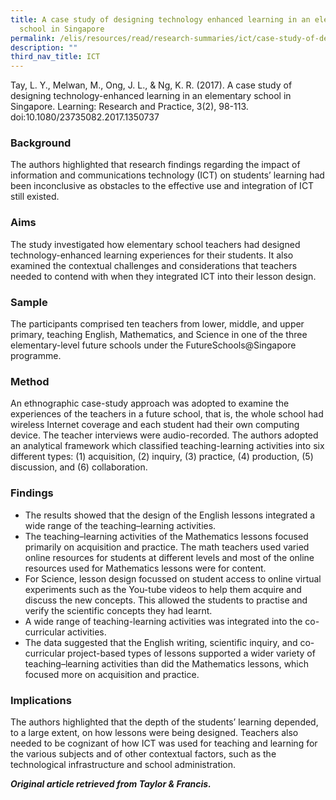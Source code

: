 ```yaml
---
title: A case study of designing technology enhanced learning in an elementary
  school in Singapore
permalink: /elis/resources/read/research-summaries/ict/case-study-of-designing-technology-enhanced-learning/
description: ""
third_nav_title: ICT
---
```

Tay, L. Y., Melwan, M., Ong, J. L., & Ng, K. R. (2017). A case study of designing technology-enhanced learning in an elementary school in Singapore. Learning: Research and Practice, 3(2), 98-113. doi:10.1080/23735082.2017.1350737

### Background

The authors highlighted that research findings regarding the impact of information and communications technology (ICT) on students’ learning had been inconclusive as obstacles to the effective use and integration of ICT still existed.

### Aims

The study investigated how elementary school teachers had designed technology-enhanced learning experiences for their students. It also examined the contextual challenges and considerations that teachers needed to contend with when they integrated ICT into their lesson design.

### Sample

The participants comprised ten teachers from lower, middle, and upper primary, teaching English, Mathematics, and Science in one of the three elementary-level future schools under the FutureSchools@Singapore programme.

### Method

An ethnographic case-study approach was adopted to examine the experiences of the teachers in a future school, that is, the whole school had wireless Internet coverage and each student had their own computing device. The teacher interviews were audio-recorded. The authors adopted an analytical framework which classified teaching-learning activities into six different types: (1) acquisition, (2) inquiry, (3) practice, (4) production, (5) discussion, and (6) collaboration.

### Findings

*   The results showed that the design of the English lessons integrated a wide range of the teaching–learning activities.
*   The teaching–learning activities of the Mathematics lessons focused primarily on acquisition and practice. The math teachers used varied online resources for students at different levels and most of the online resources used for Mathematics lessons were for content.
*   For Science, lesson design focussed on student access to online virtual experiments such as the You-tube videos to help them acquire and discuss the new concepts. This allowed the students to practise and verify the scientific concepts they had learnt.
*   A wide range of teaching-learning activities was integrated into the co-curricular activities.
*   The data suggested that the English writing, scientific inquiry, and co-curricular project-based types of lessons supported a wider variety of teaching–learning activities than did the Mathematics lessons, which focused more on acquisition and practice.

### Implications

The authors highlighted that the depth of the students’ learning depended, to a large extent, on how lessons were being designed. Teachers also needed to be cognizant of how ICT was used for teaching and learning for the various subjects and of other contextual factors, such as the technological infrastructure and school administration.



_**Original article retrieved from Taylor & Francis.**_